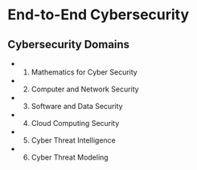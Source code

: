 # End-to-End Cybersecurity
## Cybersecurity Domains
* 1. Mathematics for Cyber Security
* 2. Computer and Network Security
* 3. Software and Data Security
* 4. Cloud Computing Security
* 5. Cyber Threat Intelligence
* 6. Cyber Threat Modeling 
